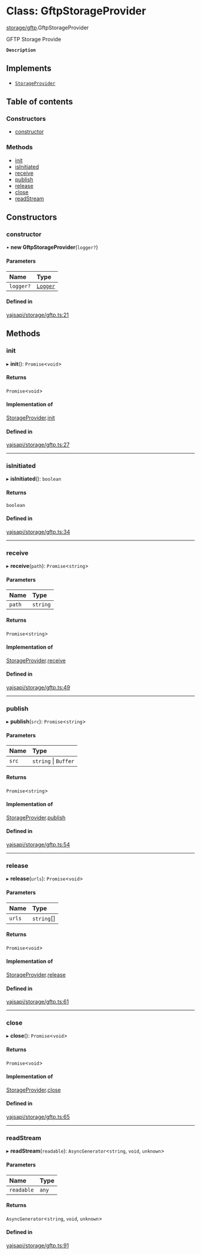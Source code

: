 # Class: GftpStorageProvider

[storage/gftp](../modules/storage_gftp.md).GftpStorageProvider

GFTP Storage Provide

**`Description`**

## Implements

- [`StorageProvider`](../interfaces/storage_provider.StorageProvider.md)

## Table of contents

### Constructors

- [constructor](storage_gftp.GftpStorageProvider.md#constructor)

### Methods

- [init](storage_gftp.GftpStorageProvider.md#init)
- [isInitiated](storage_gftp.GftpStorageProvider.md#isinitiated)
- [receive](storage_gftp.GftpStorageProvider.md#receive)
- [publish](storage_gftp.GftpStorageProvider.md#publish)
- [release](storage_gftp.GftpStorageProvider.md#release)
- [close](storage_gftp.GftpStorageProvider.md#close)
- [readStream](storage_gftp.GftpStorageProvider.md#readstream)

## Constructors

### constructor

• **new GftpStorageProvider**(`logger?`)

#### Parameters

| Name | Type |
| :------ | :------ |
| `logger?` | [`Logger`](../interfaces/utils_logger.Logger.md) |

#### Defined in

[yajsapi/storage/gftp.ts:21](https://github.com/golemfactory/yajsapi/blob/dec68b9/yajsapi/storage/gftp.ts#L21)

## Methods

### init

▸ **init**(): `Promise`<`void`\>

#### Returns

`Promise`<`void`\>

#### Implementation of

[StorageProvider](../interfaces/storage_provider.StorageProvider.md).[init](../interfaces/storage_provider.StorageProvider.md#init)

#### Defined in

[yajsapi/storage/gftp.ts:27](https://github.com/golemfactory/yajsapi/blob/dec68b9/yajsapi/storage/gftp.ts#L27)

___

### isInitiated

▸ **isInitiated**(): `boolean`

#### Returns

`boolean`

#### Defined in

[yajsapi/storage/gftp.ts:34](https://github.com/golemfactory/yajsapi/blob/dec68b9/yajsapi/storage/gftp.ts#L34)

___

### receive

▸ **receive**(`path`): `Promise`<`string`\>

#### Parameters

| Name | Type |
| :------ | :------ |
| `path` | `string` |

#### Returns

`Promise`<`string`\>

#### Implementation of

[StorageProvider](../interfaces/storage_provider.StorageProvider.md).[receive](../interfaces/storage_provider.StorageProvider.md#receive)

#### Defined in

[yajsapi/storage/gftp.ts:49](https://github.com/golemfactory/yajsapi/blob/dec68b9/yajsapi/storage/gftp.ts#L49)

___

### publish

▸ **publish**(`src`): `Promise`<`string`\>

#### Parameters

| Name | Type |
| :------ | :------ |
| `src` | `string` \| `Buffer` |

#### Returns

`Promise`<`string`\>

#### Implementation of

[StorageProvider](../interfaces/storage_provider.StorageProvider.md).[publish](../interfaces/storage_provider.StorageProvider.md#publish)

#### Defined in

[yajsapi/storage/gftp.ts:54](https://github.com/golemfactory/yajsapi/blob/dec68b9/yajsapi/storage/gftp.ts#L54)

___

### release

▸ **release**(`urls`): `Promise`<`void`\>

#### Parameters

| Name | Type |
| :------ | :------ |
| `urls` | `string`[] |

#### Returns

`Promise`<`void`\>

#### Implementation of

[StorageProvider](../interfaces/storage_provider.StorageProvider.md).[release](../interfaces/storage_provider.StorageProvider.md#release)

#### Defined in

[yajsapi/storage/gftp.ts:61](https://github.com/golemfactory/yajsapi/blob/dec68b9/yajsapi/storage/gftp.ts#L61)

___

### close

▸ **close**(): `Promise`<`void`\>

#### Returns

`Promise`<`void`\>

#### Implementation of

[StorageProvider](../interfaces/storage_provider.StorageProvider.md).[close](../interfaces/storage_provider.StorageProvider.md#close)

#### Defined in

[yajsapi/storage/gftp.ts:65](https://github.com/golemfactory/yajsapi/blob/dec68b9/yajsapi/storage/gftp.ts#L65)

___

### readStream

▸ **readStream**(`readable`): `AsyncGenerator`<`string`, `void`, `unknown`\>

#### Parameters

| Name | Type |
| :------ | :------ |
| `readable` | `any` |

#### Returns

`AsyncGenerator`<`string`, `void`, `unknown`\>

#### Defined in

[yajsapi/storage/gftp.ts:91](https://github.com/golemfactory/yajsapi/blob/dec68b9/yajsapi/storage/gftp.ts#L91)
